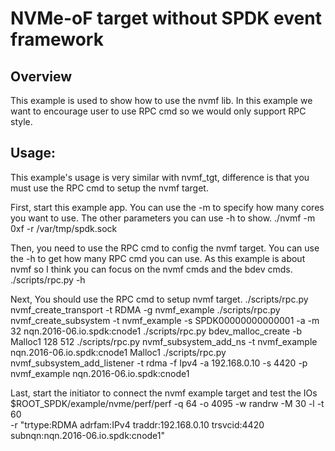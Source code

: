 # NVMe-oF target without SPDK event framework

## Overview
This example is used to show how to use the nvmf lib. In this example we want to encourage user
to use RPC cmd so we would only support RPC style.

## Usage:
This example's usage is very similar with nvmf_tgt, difference is that you must use the RPC cmd
to setup the nvmf target.

First, start this example app. You can use the -m to specify how many cores you want to use.
The other parameters you can use -h to show.
	./nvmf -m 0xf -r /var/tmp/spdk.sock

Then, you need to use the RPC cmd to config the nvmf target. You can use the -h to get how many
RPC cmd you can use. As this example is about nvmf so I think you can focus on the nvmf cmds and
the bdev cmds.
	./scripts/rpc.py -h

Next, You should use the RPC cmd to setup nvmf target.
	./scripts/rpc.py nvmf_create_transport -t RDMA -g nvmf_example
	./scripts/rpc.py nvmf_create_subsystem -t nvmf_example -s SPDK00000000000001 -a -m 32 nqn.2016-06.io.spdk:cnode1
	./scripts/rpc.py bdev_malloc_create -b Malloc1 128 512
	./scripts/rpc.py nvmf_subsystem_add_ns -t nvmf_example nqn.2016-06.io.spdk:cnode1 Malloc1
	./scripts/rpc.py nvmf_subsystem_add_listener -t rdma -f Ipv4 -a 192.168.0.10 -s 4420 -p nvmf_example nqn.2016-06.io.spdk:cnode1

Last, start the initiator to connect the nvmf example target and test the IOs
	$ROOT_SPDK/example/nvme/perf/perf -q 64 -o 4095 -w randrw -M 30 -l -t 60 \
	-r "trtype:RDMA adrfam:IPv4 traddr:192.168.0.10 trsvcid:4420 subnqn:nqn.2016-06.io.spdk:cnode1"
